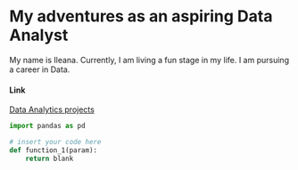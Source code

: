 # My adventures as an aspiring Data Analyst

My name is Ileana. 
Currently, I am living a fun stage in my life. I am pursuing a career in Data.

#### Link
[Data Analytics projects](projects)


```python
import pandas as pd

# insert your code here
def function_1(param):
    return blank

```
